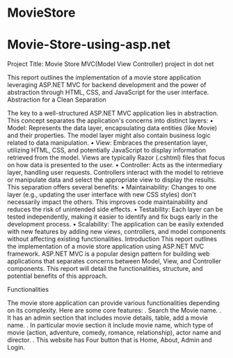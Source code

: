 ﻿# MovieStore
# Movie-Store-using-asp.net

Project Title: Movie Store MVC(Model View Controller) project in dot net

This report outlines the implementation of a movie store application leveraging ASP.NET 
MVC for backend development and the power of abstraction through HTML, CSS, and 
JavaScript for the user interface.
Abstraction for a Clean Separation

The key to a well-structured ASP.NET MVC application lies in abstraction. This concept 
separates the application's concerns into distinct layers:
• Model: Represents the data layer, encapsulating data entities (like Movie) and their 
properties. The model layer might also contain business logic related to data 
manipulation.
• View: Embraces the presentation layer, utilizing HTML, CSS, and potentially JavaScript 
to display information retrieved from the model. Views are typically Razor (.cshtml) 
files that focus on how data is presented to the user.
• Controller: Acts as the intermediary layer, handling user requests. Controllers interact 
with the model to retrieve or manipulate data and select the appropriate view to 
display the results.
This separation offers several benefits:
• Maintainability: Changes to one layer (e.g., updating the user interface with new CSS 
styles) don't necessarily impact the others. This improves code maintainability and 
reduces the risk of unintended side effects.
• Testability: Each layer can be tested independently, making it easier to identify and fix 
bugs early in the development process.
• Scalability: The application can be easily extended with new features by adding new 
views, controllers, and model components without affecting existing functionalities.
Introduction
This report outlines the implementation of a movie store application using ASP.NET
MVC framework. ASP.NET MVC is a popular design pattern for building web
applications that separates concerns between Model, View, and Controller
components. This report will detail the functionalities, structure, and potential benefits
of this approach.

Functionalities

The movie store application can provide various functionalities depending on its 
complexity. Here are some core features:
. Search the Movie name.
. It has an admin section that includes movie details, table, add a movie name.
. In particular movie section it include movie name, which type of movie (action,
adventure, comedy, romance, relationship), actor name and director.
. This website has Four button that is Home, About, Admin and Login.
